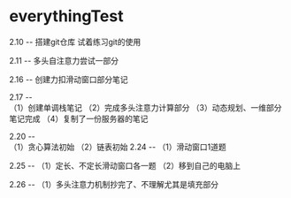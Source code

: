 # everythingTest

2.10 --
搭建git仓库
试着练习git的使用

2.11 --
多头自注意力尝试一部分

2.16 -- 
创建力扣滑动窗口部分笔记

2.17 --  
（1）创建单调栈笔记
（2）完成多头注意力计算部分
（3）动态规划、一维部分笔记完成
（4）复制了一份服务器的笔记

2.20 --  
（1）贪心算法初始
（2）链表初始
2.24 --
（1）滑动窗口1道题

2.25 --
（1）定长、不定长滑动窗口各一题
（2）移到自己的电脑上

2.26 --
（1）多头注意力机制抄完了、不理解尤其是填充部分